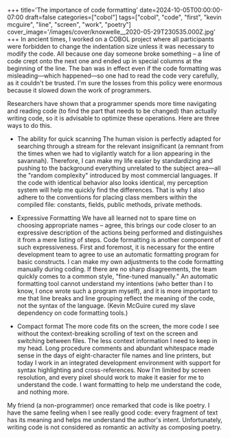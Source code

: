 +++
title='The importance of code formatting'
date=2024-10-05T00:00:00-07:00
draft=false
categories=["cobol"]
tags=["cobol", "code", "first", "kevin mcguire", "line", "screen", "work", "poetry"]
cover_image='/images/cover/knoxwelle__2020-05-29T230535.000Z.jpg'
+++
In ancient times, I worked on a COBOL project where all participants were forbidden to change the indentation size unless it was necessary to modify the code. All because one day someone broke something – a line of code crept onto the next one and ended up in special columns at the beginning of the line. The ban was in effect even if the code formatting was misleading—which happened—so one had to read the code very carefully, as it couldn't be trusted. I'm sure the losses from this policy were enormous because it slowed down the work of programmers.

Researchers have shown that a programmer spends more time navigating and reading code (to find the part that needs to be changed) than actually writing code, so it is advisable to optimize these operations. Here are three ways to do this.

- The ability for quick scanning The human vision is perfectly adapted for searching through a stream for the relevant insignificant (a remnant from the times when we had to vigilantly watch for a lion appearing in the savannah). Therefore, I can make my life easier by standardizing and pushing to the background everything unrelated to the subject area—all the "random complexity" introduced by most commercial languages. If the code with identical behavior also looks identical, my perception system will help me quickly find the differences. That is why I also adhere to the conventions for placing class members within the compiled file: constants, fields, public methods, private methods.

- Expressive Formatting We have all learned not to spare time on choosing appropriate names – agree, this brings our code closer to an expressive description of the actions being performed and distinguishes it from a mere listing of steps. Code formatting is another component of such expressiveness. First and foremost, it is necessary for the entire development team to agree to use an automatic formatting program for basic constructs. I can make my own adjustments to the code formatting manually during coding. If there are no sharp disagreements, the team quickly comes to a common style, "fine-tuned manually." An automatic formatting tool cannot understand my intentions (who better than I to know, I once wrote such a program myself), and it is more important to me that line breaks and line grouping reflect the meaning of the code, not the syntax of the language. (Kevin McGuire cured my slave dependency on code formatting tools.)

- Compact format The more code fits on the screen, the more code I see without the context-breaking scrolling of text on the screen and switching between files. The less context information I need to keep in my head. Long procedure comments and abundant whitespace made sense in the days of eight-character file names and line printers, but today I work in an integrated development environment with support for syntax highlighting and cross-references. Now I'm limited by screen resolution, and every pixel should work to make it easier for me to understand the code. I want formatting to help me understand the code, and nothing more.

My friend (a non-programmer) once remarked that code is like poetry. I have the same feeling when I see really good code: every fragment of text has its meaning and helps me understand the author's intent. Unfortunately, writing code is not considered as romantic an activity as composing poetry.